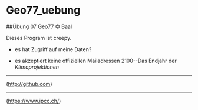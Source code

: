 # Geo77_uebung

##Übung 07 Geo77
&copy; Baal

Dieses Program ist creepy.
* es hat Zugriff auf meine Daten?
+ es akzeptiert keine offiziellen Mailadressen
2100--Das Endjahr der *Klimaprojektionen*
-------------------------------------------------------------
(http://github.com)
***
(https://www.ipcc.ch/)
